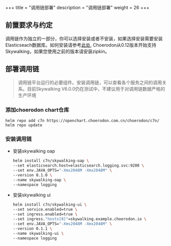 +++
title = "调用链部署"
description = "调用链部署"
weight = 26
+++

## 前置要求与约定

调用链作为独立的一部分，你可以选择安装或者不安装，如果选择安装需要安装Elasticseach数据库。如何安装请参考[此处](../logging),
Choerodon从0.12版本开始支持Skywalking，如果您使用之前的版本请安装zipkin。

## 部署调用链

<blockquote class="note">
调用链平台运行的必要组件。安装调用链，可以查看各个服务之间的调用关系。目前Skywalking V6.0.0仍在测试中，不建议用于对调用链数据严格的生产环境
</blockquote>

### 添加choerodon chart仓库

```
helm repo add c7n https://openchart.choerodon.com.cn/choerodon/c7n/
helm repo update
```

### 安装调用链

- 安装skywalking oap

    ```bash
    helm install c7n/skywalking-oap \
    --set elasticsearch.host=elasticsearch.logging.svc:9200 \
    --set env.JAVA_OPTS="-Xms2048M -Xmx2048M" \
    --version 0.1.0 \
    --name skywalking-oap \
    --namespace logging 
    ```

- 安装skywalking ui

    ```bash
    helm install c7n/skywalking-ui \
    --set service.enabled=true \
    --set ingress.enabled=true \
    --set ingress."hosts[0]"=skywalking.example.choerodon.io \
    --set env.JAVA_OPTS="-Xms2048M -Xmx2048M" \
    --version 0.1.1 \
    --name skywalking-ui \
    --namespace logging  
    ```